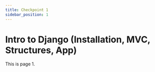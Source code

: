 ```yaml
---
title: Checkpoint 1 
sidebar_position: 1
---
```


# Intro to Django (Installation, MVC, Structures, App)

This is page 1.